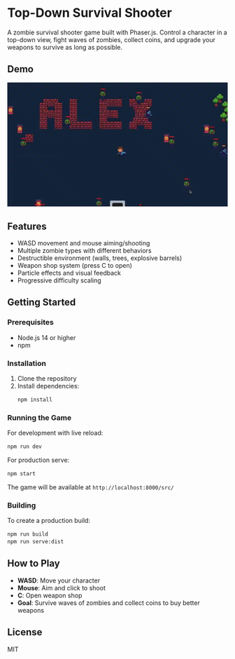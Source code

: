 # Top-Down Survival Shooter

A zombie survival shooter game built with Phaser.js. Control a character in a top-down view, fight waves of zombies, collect coins, and upgrade your weapons to survive as long as possible.

## Demo
![](./assets/demo.webp)

## Features

- WASD movement and mouse aiming/shooting
- Multiple zombie types with different behaviors
- Destructible environment (walls, trees, explosive barrels)
- Weapon shop system (press C to open)
- Particle effects and visual feedback
- Progressive difficulty scaling

## Getting Started

### Prerequisites

- Node.js 14 or higher
- npm

### Installation

1. Clone the repository
2. Install dependencies:
   ```bash
   npm install
   ```

### Running the Game

For development with live reload:
```bash
npm run dev
```

For production serve:
```bash
npm start
```

The game will be available at `http://localhost:8000/src/`

### Building

To create a production build:
```bash
npm run build
npm run serve:dist
```

## How to Play

- **WASD**: Move your character
- **Mouse**: Aim and click to shoot
- **C**: Open weapon shop
- **Goal**: Survive waves of zombies and collect coins to buy better weapons

## License

MIT